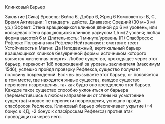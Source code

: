 
Клинковый Барьер

Заклятие [Сила]
Уровень: Война 6, Добро 6, Жрец 6
Компоненты: В, С,
Время Активации: 1 стандартн. действ.
Диапазон: Средний (30 м+3 м/ур.)
Эффект: Стена вращающихся
клинков длиной до 6 м/ уровень, или
кольцевая стена вращающихся клинков
радиусом 1,5 м/2 уровня; любая форма
высотой 6 м
Длительность: 1 минута/уровень (П)
Спасбросок: Рефлекс Половина или
Рефлекс Нейтрализует; смотрите текст
Устойчивость к Магии: Да
Неподвижный, вертикальный барьер
вращающихся клинков безупречной
формы, источником которого является
жизненная энергия. Любое существо,
проходящее через этот барьер, переносит 1d6 повреждений за уровень заклинателя (максимум 15d6), успешно
пройдя проверку Рефлекса, существо
получает половину повреждений.
Если вы вызываете этот барьер, он
появляется в том месте, где находятся живые существа, каждое существо
переносит повреждения, так как будто
оно преодолело этот барьер. Каждое
такое существо способно уклониться
от барьера (переместившись в любом
направлении от стены на усмотрение
существа) и вовсе не перенести повреждения, успешно пройдя спасбросок Рефлекса.
Клинковый барьер обеспечивает
укрытие (+4 бонус к КД, +2 бонус к
спасброскам Рефлекса) против атак
проводящихся через него.